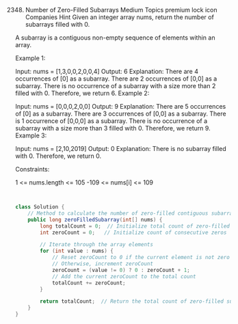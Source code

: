 2348. Number of Zero-Filled Subarrays
Medium
Topics
premium lock icon
Companies
Hint
Given an integer array nums, return the number of subarrays filled with 0.

A subarray is a contiguous non-empty sequence of elements within an array.

 

Example 1:

Input: nums = [1,3,0,0,2,0,0,4]
Output: 6
Explanation: 
There are 4 occurrences of [0] as a subarray.
There are 2 occurrences of [0,0] as a subarray.
There is no occurrence of a subarray with a size more than 2 filled with 0. Therefore, we return 6.
Example 2:

Input: nums = [0,0,0,2,0,0]
Output: 9
Explanation:
There are 5 occurrences of [0] as a subarray.
There are 3 occurrences of [0,0] as a subarray.
There is 1 occurrence of [0,0,0] as a subarray.
There is no occurrence of a subarray with a size more than 3 filled with 0. Therefore, we return 9.
Example 3:

Input: nums = [2,10,2019]
Output: 0
Explanation: There is no subarray filled with 0. Therefore, we return 0.
 

Constraints:

1 <= nums.length <= 105
-109 <= nums[i] <= 109

```java


class Solution {
    // Method to calculate the number of zero-filled contiguous subarrays
    public long zeroFilledSubarray(int[] nums) {
        long totalCount = 0;  // Initialize total count of zero-filled subarrays
        int zeroCount = 0;   // Initialize count of consecutive zeros

        // Iterate through the array elements
        for (int value : nums) {
            // Reset zeroCount to 0 if the current element is not zero
            // Otherwise, increment zeroCount
            zeroCount = (value != 0) ? 0 : zeroCount + 1;
            // Add the current zeroCount to the total count
            totalCount += zeroCount;
        }

        return totalCount;  // Return the total count of zero-filled subarrays
    }
}

```
